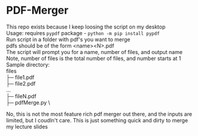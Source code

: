 # PDF-Merger
This repo exists because I keep loosing the script on my desktop \
Usage: requires `pypdf` package - `python -m pip install pypdf` \
Run script in a folder with pdf's you want to merge \
pdfs should be of the form \<name>\<N>.pdf \
The script will prompt you for a name, number of files, and output name \
Note, number of files is the total number of files, and number starts at 1 \
Sample directory: \
files \
├─ file1.pdf \
├─ file2.pdf \
... \
├─ fileN.pdf \
├─ pdfMerge.py \

No, this is not the most feature rich pdf merger out there, and the inputs are limited, but I coudln't care. This is just something quick and dirty to merge my lecture slides

